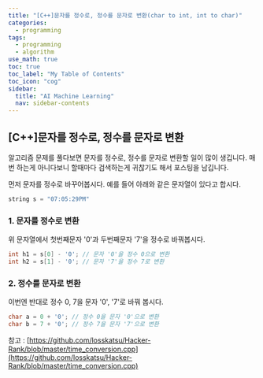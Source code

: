 ```yaml
---
title: "[C++]문자를 정수로, 정수를 문자로 변환(char to int, int to char)" 
categories:
  - programming
tags:
  - programming
  - algorithm
use_math: true
toc: true
toc_label: "My Table of Contents"
toc_icon: "cog"
sidebar:
  title: "AI Machine Learning"
  nav: sidebar-contents
---
```


## [C++]문자를 정수로, 정수를 문자로 변환

알고리즘 문제를 풀다보면 문자를 정수로, 정수를 문자로 변환할 일이 많이 생깁니다. 
매번 하는게 아니다보니 할때마다 검색하는게 귀찮기도 해서 포스팅을 남깁니다. 

먼저 문자를 정수로 바꾸어봅시다. 
예를 들어 아래와 같은 문자열이 있다고 합시다.

```cpp 
string s = "07:05:29PM"
```

### 1. 문자를 정수로 변환

위 문자열에서 첫번째문자 '0'과 두번째문자 '7'을 정수로 바꿔봅시다. 

```cpp 
int h1 = s[0] - '0'; // 문자 '0'을 정수 0으로 변환
int h2 = s[1] - '0'; // 문자 '7'을 정수 7로 변환
```

### 2. 정수를 문자로 변환 

이번엔 반대로 정수 0, 7을 문자 '0', '7'로 바꿔 봅시다.

```cpp 
char a = 0 + '0'; // 정수 0을 문자 '0'으로 변환
char b = 7 + '0'; // 정수 7을 문자 '7'으로 변환
```

참고 : [https://github.com/losskatsu/Hacker-Rank/blob/master/time_conversion.cpp](https://github.com/losskatsu/Hacker-Rank/blob/master/time_conversion.cpp)
